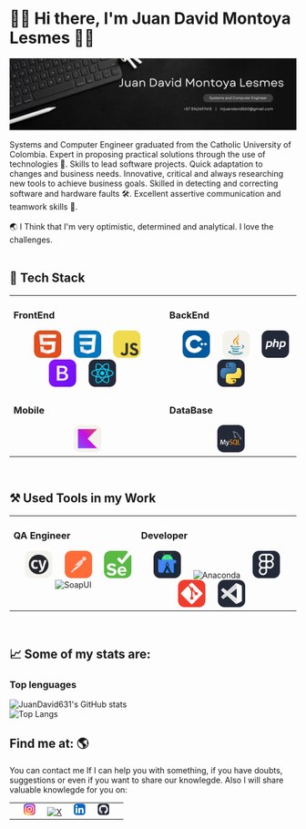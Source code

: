 # 👋🏽 Hi there, I'm Juan David Montoya Lesmes 👨‍💻
<img src="https://github.com/JuanDavid631/JuanDavid631/blob/main/Juan%20David%20Montoya2.png" alt="Banner-Juan_Montoya">

Systems and Computer Engineer graduated from the Catholic University of Colombia. Expert in proposing practical solutions through the use of technologies 🚀. Skills to lead software projects. Quick adaptation to changes and business needs. Innovative, critical and always researching new tools to achieve business goals. Skilled in detecting and correcting software and hardware faults 🛠️. Excellent assertive communication and teamwork skills 🤝. <br><br>
🌏 I Think that I'm very optimistic, determined and analytical. I love the challenges.
<br><br>

## 🔧 Tech Stack
<table align="center"><tr>
<td valign="top">
  
### FrontEnd
  <div align="center">
    &emsp;
    <img src="https://github.com/tandpfun/skill-icons/blob/main/icons/HTML.svg" width="48" title="HTML">
    &emsp;
    <img src="https://github.com/tandpfun/skill-icons/blob/main/icons/CSS.svg" width="48" title="CSS">
    &emsp;
    <img src="https://github.com/tandpfun/skill-icons/blob/main/icons/JavaScript.svg" width="48"  title="Javascript">   
    &emsp;
    <img src="https://github.com/tandpfun/skill-icons/blob/main/icons/Bootstrap.svg" width="48" title="Bootstrap">
    &emsp;
    <img src="https://github.com/tandpfun/skill-icons/blob/main/icons/React-Dark.svg" width="48" title="React.Js">
    &emsp;
  </div>
</td>
<td valign="top">

### BackEnd
  <div align="center">
    &emsp;
    <img src="https://github.com/tandpfun/skill-icons/blob/main/icons/CPP.svg" width="48" title="C++">
    &emsp;
    <img src="https://github.com/tandpfun/skill-icons/blob/main/icons/Java-Light.svg" width="48" title="Java">
    &emsp;
    <img src="https://github.com/tandpfun/skill-icons/blob/main/icons/PHP-Dark.svg" width="48" title="PHP">
    &emsp;
    <img src="https://github.com/tandpfun/skill-icons/blob/main/icons/Python-Dark.svg" width="48" title="Python">
    &emsp;
  </div>
</td></tr>
<tr>
<td valign="top">

### Mobile
  <div align="center">
    &emsp;
    <img src="https://github.com/tandpfun/skill-icons/blob/main/icons/Kotlin-Light.svg" width="48" title="Kotlin">
    &emsp;
  </div>
</td>
<td valign="top">

### DataBase
  <div align="center">
    &emsp;
    <img src="https://github.com/tandpfun/skill-icons/blob/main/icons/MySQL-Dark.svg" width="48" title="MySQL">
    &emsp;
  </div>
</td>
</tr></table>
<br>

## ⚒️ Used Tools in my Work
<table align="center"><tr>
<td valign="top">
  
### QA Engineer
  <div align="center">
    &emsp;
    <img src="https://github.com/tandpfun/skill-icons/blob/main/icons/Cypress-Light.svg" width="48" title="Cypress">
    &emsp;
    <img src="https://github.com/tandpfun/skill-icons/blob/main/icons/Postman.svg" width="48" title="Postman">
    &emsp;
    <img src="https://github.com/tandpfun/skill-icons/blob/main/icons/Selenium.svg" width="48"  title="Selenium">   
    &emsp;
    <img src="https://th.bing.com/th/id/R.18bfea2a1b0c33427a36b2e6a9b196f5?rik=wZ6shfpGsr5deg&riu=http%3a%2f%2ficons.iconarchive.com%2ficons%2fpapirus-team%2fpapirus-apps%2f512%2fsoapui-icon.png&ehk=XUL%2f4Ak0uAob4xsc3VafGr5B0eB91YteEPegEf3%2fQBY%3d&risl=&pid=ImgRaw&r=0" width="48" title="SoapUI">
    &emsp;
  </div>
</td>
<td valign="top">
  
### Developer
  <div align="center">
    &emsp;
    <img src="https://github.com/tandpfun/skill-icons/blob/main/icons/AndroidStudio-Dark.svg" width="48" title="Android Studio">
    &emsp;
    <img src="https://github.com/tandpfun/skill-icons/blob/main/icons/Anaconda-Dark.svg" width="48" title="Anaconda">
    &emsp;
    <img src="https://github.com/tandpfun/skill-icons/blob/main/icons/Figma-Dark.svg" width="48"  title="Figma">   
    &emsp;
    <img src="https://github.com/tandpfun/skill-icons/blob/main/icons/Git.svg" width="48" title="Git">
    &emsp;
    <img src="https://github.com/tandpfun/skill-icons/blob/main/icons/VSCode-Dark.svg" width="48" title="VS Code">
    &emsp;
  </div>
</td></tr></table>
<br>

## 📈 Some of my stats are:
### Top lenguages
![JuanDavid631's GitHub stats](https://github-readme-stats.vercel.app/api?username=JuanDavid631&hide=contribs,prs,issues\&rank_icon=github&theme=tokyonight)
<br>
![Top Langs](https://github-readme-stats.vercel.app/api/top-langs/?username=JuanDavid631&theme=radical)
<br>

## Find me at: 🌎

You can contact me If I can help you with something, if you have doubts, suggestions or even if you want to share our knowlegde.
Also I will share valuable knowlegde for you on:
<br>
<table align="center"><tr>
<td valign="top">
  <div align="center">
    &emsp;
    <a href="https://www.linkedin.com/in/juan-david-montoya-lesmes-9b4285283/"><img src="https://github.com/tandpfun/skill-icons/blob/main/icons/Instagram.svg" width="20" title="Instagram"></a>
    &emsp;
    <a href="https://twitter.com/JuanDav87691637"><img src="https://www.freepnglogos.com/uploads/twitter-x-logo-png/twitter-x-logo-png-9.png" width="20" title="X"></a>
    &emsp;
    <a href="https://instagram.com/juandavidmontoyalesmes631"><img src="https://github.com/tandpfun/skill-icons/blob/main/icons/LinkedIn.svg" width="20" title="LinkedIn"></a>
    &emsp;
    <a href="https://github.com/JuanDavid631"><img src="https://github.com/tandpfun/skill-icons/blob/main/icons/Github-Dark.svg" width="20" title="GitHub"></a>
    &emsp;
  </div>
</td></tr></table>
